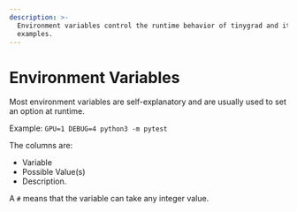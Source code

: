 ```yaml
---
description: >-
  Environment variables control the runtime behavior of tinygrad and its
  examples.
---
```


# Environment Variables

Most environment variables are self-explanatory and are usually used to set an option at runtime.

Example: `GPU=1 DEBUG=4 python3 -m pytest`

The columns are:

* Variable
* Possible Value(s)
* Description.

A `#` means that the variable can take any integer value.

